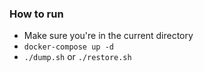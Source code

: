 ### How to run

- Make sure you're in the current directory
- `docker-compose up -d`
- `./dump.sh` or `./restore.sh`
